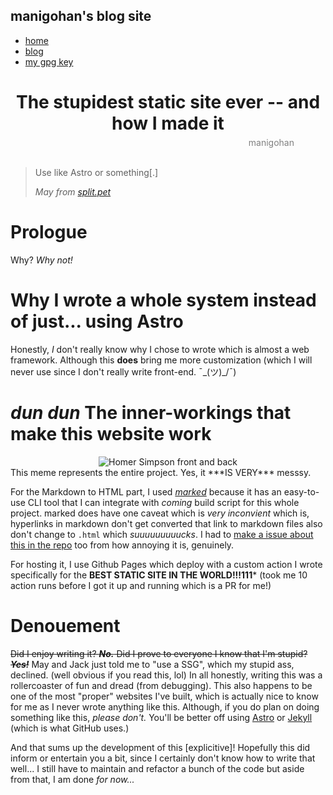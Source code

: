 <!--
// SPDX-License-Identifier: CC-BY-NC-SA-1.0
// TITLE: The stupidest static site ever -- and how I made it
// DATE: 2025-05-17
// AUTHOR: manigohan
-->
<link rel="stylesheet" href="https://matcha.mizu.sh/matcha.css">
<link rel="stylesheet" href="../style.css">
<link rel="preconnect" href="https://rsms.me/">
<link rel="stylesheet" href="https://rsms.me/inter/inter.css">
<title>manigohan's website</title>

## manigohan's blog site

- [home](../index.html)
- [blog](index.html)
- [my gpg key](../gpg-key-manigohan-at-national-dot-shitposting-dot-agency-2025-07-16.txt)
<!--
BLOG STARTS HERE!
-->

<meta content="The stupidest static site ever -- and how I made it \ manigohan's blog" property="og:title" />

<div style="text-align: center;">
    <h1 style="border-bottom: none !important; margin-bottom: 5;">The stupidest static site ever -- and how I made it</h1>
    <div style="text-align: right; margin-right: 50;">
        <span style="color: gray; ">
            manigohan
        </span>
    </div>
</div>

<br>

<blockquote>
    <p>
        Use like Astro or something[.]
    </p>
    <cite>May from <a href="https://split.pet">split.pet</a></cite>
</blockquote>

# Prologue
Why? *Why not!* 

# Why I wrote a whole system instead of just... using Astro
Honestly, *I* don't really know why I chose to wrote which is almost a web framework. Although this **does** bring me more customization (which I will never use since I don't really write front-end. ¯\_(ツ)_/¯) 

# *dun dun* The inner-workings that make this website work
<div style="text-align: center;">
    <img src="https://i.imgflip.com/2/2qpumc.jpg" alt="Homer Simpson front and back"/>
</div>
This meme represents the entire project. Yes, it ***IS VERY*** messsy.

For the Markdown to HTML part, I used [*marked*](https://github.com/markedjs/marked) because it has an easy-to-use CLI tool that I can integrate with *coming* build script for this whole project. marked does have one caveat which is *very inconvient* which is, hyperlinks in markdown don't get converted that link to markdown files also don't change to `.html` which *suuuuuuuuucks*. I had to [make a issue about this in the repo](https://github.com/markedjs/marked/issues/3686) too from how annoying it is, genuinely.

For hosting it, I use Github Pages which deploy with a custom action I wrote specifically for the **BEST STATIC SITE IN THE WORLD!!!111*** (took me 10 action runs before I got it up and running which is a PR for me!)

# Denouement
~~Did I enjoy writing it? ***No.*** Did I prove to everyone I know that I'm stupid? ***Yes!***~~
May and Jack just told me to "use a SSG", which my stupid ass, declined. (well obvious if you read this, lol)
In all honestly, writing this was a rollercoaster of fun and dread (from debugging). This also happens to be one of the most "proper" websites I've built, which is actually nice to know for me as I never wrote anything like this. Although, if you do plan on doing something like this, *please don't.* You'll be better off using [Astro](https://astro.build/) or [Jekyll](https://jekyllrb.com/) (which is what GitHub uses.)

And that sums up the development of this [explicitive]! Hopefully this did inform or entertain you a bit, since I certainly don't know how to write that well... I still have to maintain and refactor a bunch of the code but aside from that, I am done *for now...*

 
